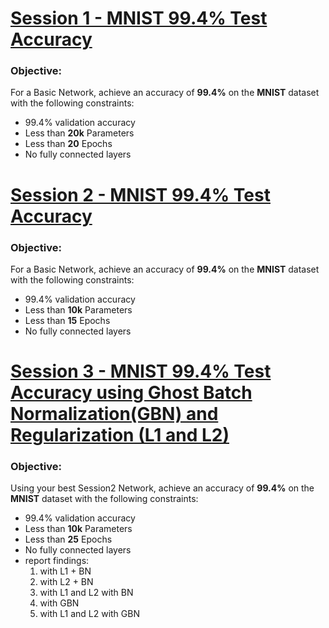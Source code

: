 # [Session 1 - MNIST 99.4% Test Accuracy](Session1/README.md)

###	Objective:
For a Basic Network, achieve an accuracy of **99.4%** on the **MNIST** dataset with the following constraints:

- 99.4% validation accuracy
- Less than **20k** Parameters
- Less than **20** Epochs
- No fully connected layers

# [Session 2 - MNIST 99.4% Test Accuracy](Session2/README.md)

###	Objective:
For a Basic Network, achieve an accuracy of **99.4%** on the **MNIST** dataset with the following constraints:

- 99.4% validation accuracy
- Less than **10k** Parameters
- Less than **15** Epochs
- No fully connected layers


# [Session 3 - MNIST 99.4% Test Accuracy using Ghost Batch Normalization(GBN) and Regularization (L1 and L2)](Session3/README.md)

###	Objective:
Using your best Session2 Network, achieve an accuracy of **99.4%** on the **MNIST** dataset with the following constraints:

- 99.4% validation accuracy
- Less than **10k** Parameters
- Less than **25** Epochs
- No fully connected layers
- report findings:
   1. with L1 + BN
   2. with L2 + BN
   3. with L1 and L2 with BN
   4. with GBN
   5. with L1 and L2 with GBN
